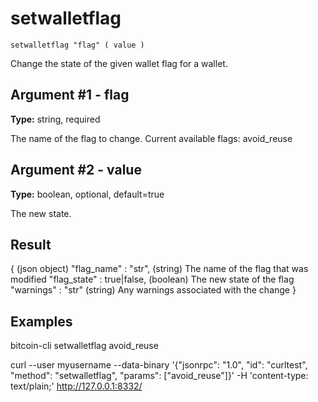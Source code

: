 # setwalletflag

`setwalletflag "flag" ( value )`

Change the state of the given wallet flag for a wallet.

## Argument #1 - flag

**Type:** string, required

The name of the flag to change. Current available flags: avoid\_reuse

## Argument #2 - value

**Type:** boolean, optional, default=true

The new state.

## Result

{                               (json object)
  "flag_name" : "str",          (string) The name of the flag that was modified
  "flag_state" : true|false,    (boolean) The new state of the flag
  "warnings" : "str"            (string) Any warnings associated with the change
}

## Examples

bitcoin-cli setwalletflag avoid_reuse

curl --user myusername --data-binary '{"jsonrpc": "1.0", "id": "curltest", "method": "setwalletflag", "params": ["avoid_reuse"]}' -H 'content-type: text/plain;' http://127.0.0.1:8332/